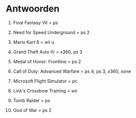 # Antwoorden

1. Final Fantasy VII = ps 
   
2. Need for Speed Underground = ps 2
   
3. Mario Kart 8 = wii u
   
4. Grand Theft Auto IV = x360, ps 3
   
5. Medal of Honor: Frontline = ps 2
   
6. Call of Duty: Advanced Warfare = ps 4, ps 3, x360, xone
   
7. Microsoft Flight Simulator = pc
   
8. Link's Crossbow Training = wii
   
9.  Tomb Raider = ps
    
10. God of War = ps 2

